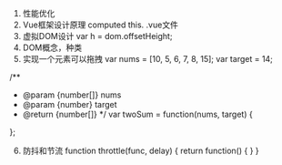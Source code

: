 1. 性能优化
2. Vue框架设计原理
   computed
   this.
   .vue文件
3. 虚拟DOM设计
   var h = dom.offsetHeight;
4. DOM概念，种类
5. 实现一个元素可以拖拽
var nums = [10, 5, 6, 7, 8, 15];
var target = 14;

/**
 * @param {number[]} nums
 * @param {number} target
 * @return {number[]}
 */
var twoSum = function(nums, target) {
  

};


6. 防抖和节流
function throttle(func,  delay) {
  return function() {
  }
}